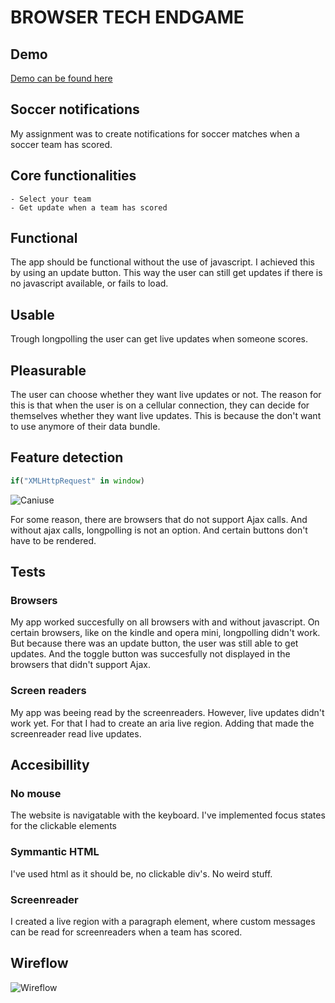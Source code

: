 # BROWSER TECH ENDGAME

## Demo

[Demo can be found here](http://178.128.247.118)

## Soccer notifications

My assignment was to create notifications for soccer matches when a soccer team has scored.

## Core functionalities

	- Select your team
	- Get update when a team has scored


## Functional

The app should be functional without the use of javascript. I achieved this by using an update button. This way the user can still get updates if there is no javascript available, or fails to load.

## Usable

Trough longpolling the user can get live updates when someone scores.

## Pleasurable

The user can choose whether they want live updates or not. The reason for this is that when the user is on a cellular connection, they can decide for themselves whether they want live updates. This is because the don't want to use anymore of their data bundle.

## Feature detection

```javascript
if("XMLHttpRequest" in window)

````
![Caniuse](https://i.gyazo.com/be48bdba63c3f51a1769ab380cf73a57.png)

For some reason, there are browsers that do not support Ajax calls. And without ajax calls, longpolling is not an option. And certain buttons don't have to be rendered. 


## Tests

### Browsers

My app worked succesfully on all browsers with and without javascript. On certain browsers, like on the kindle and opera mini, longpolling didn't work. But because there was an update button, the user was still able to get updates. And the toggle button was succesfully not displayed in the browsers that didn't support Ajax.

### Screen readers

My app was beeing read by the screenreaders. However, live updates didn't work yet. For that I had to create an aria live region. Adding that made the screenreader read live updates.

## Accesibillity

### No mouse

The website is navigatable with the keyboard. I've implemented focus states for the clickable elements

### Symmantic HTML

I've used html as it should be, no clickable div's. No weird stuff.

### Screenreader

I created a live region with a paragraph element, where custom messages can be read for screenreaders when a team has scored.

## Wireflow
![Wireflow](./img-bin/wireflow.png)






